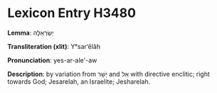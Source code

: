 # Lexicon Entry H3480

**Lemma**: יְשַׂרְאֵלָה

**Transliteration (xlit)**: Yᵉsarʼêlâh

**Pronunciation**: yes-ar-ale'-aw

**Description**:
by variation from יָשָׁר and אֵל with directive enclitic; right towards God; Jesarelah, an Israelite; Jesharelah.
